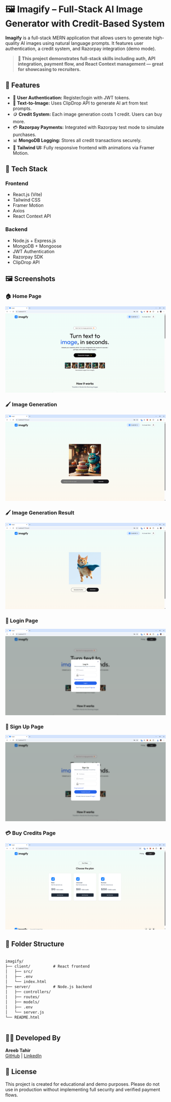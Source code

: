 <h1>🖼️ Imagify – Full-Stack AI Image Generator with Credit-Based System</h1>

  <p><strong>Imagify</strong> is a full-stack MERN application that allows users to generate high-quality AI images using natural language prompts. It features user authentication, a credit system, and Razorpay integration (demo mode).</p>

  <blockquote><strong>🚀 This project demonstrates full-stack skills including auth, API integration, payment flow, and React Context management — great for showcasing to recruiters.</strong></blockquote>

  <h2>🚀 Features</h2>
  <ul>
    <li>🔐 <strong>User Authentication:</strong> Register/login with JWT tokens.</li>
    <li>🧠 <strong>Text-to-Image:</strong> Uses ClipDrop API to generate AI art from text prompts.</li>
    <li>🪙 <strong>Credit System:</strong> Each image generation costs 1 credit. Users can buy more.</li>
    <li>💳 <strong>Razorpay Payments:</strong> Integrated with Razorpay test mode to simulate purchases.</li>
    <li>📊 <strong>MongoDB Logging:</strong> Stores all credit transactions securely.</li>
    <li>🎨 <strong>Tailwind UI:</strong> Fully responsive frontend with animations via Framer Motion.</li>
  </ul>

  <h2>🧰 Tech Stack</h2>
  <h3>Frontend</h3>
  <ul>
    <li>React.js (Vite)</li>
    <li>Tailwind CSS</li>
    <li>Framer Motion</li>
    <li>Axios</li>
    <li>React Context API</li>
  </ul>

  <h3>Backend</h3>
  <ul>
    <li>Node.js + Express.js</li>
    <li>MongoDB + Mongoose</li>
    <li>JWT Authentication</li>
    <li>Razorpay SDK</li>
    <li>ClipDrop API</li>
  </ul>

  <h2>🖼️ Screenshots</h2>

  <h3>🏠 Home Page</h3>
  <img src="./Screenshots/Screenshot 2025-06-08 184436.png" alt="Home Page" />

  <h3>🖌️ Image Generation</h3>
  <img src="./Screenshots/Screenshot 2025-06-08 184519.png" alt="Generate Image" />

  <h3>🖌️ Image Generation Result</h3>
  <img src="./Screenshots/Screenshot 2025-06-08 184532.png" alt="Generate Image" />

  <h3>🔐 Login Page</h3>
  <img src="./Screenshots/Screenshot 2025-06-08 181928.png" alt="Login Page" />

  <h3>📝 Sign Up Page</h3>
  <img src="./Screenshots/Screenshot 2025-06-08 181938.png" alt="Sign Up Page" />

  <h3>💳 Buy Credits Page</h3>
  <img src="./Screenshots/Screenshot 2025-06-08 181652.png" alt="Buy Credits Page" />

  <h2>📂 Folder Structure</h2>
  <pre><code>
imagify/
├── client/          # React frontend
│   ├── src/
│   ├── .env
│   └── index.html
├── server/          # Node.js backend
│   ├── controllers/
│   ├── routes/
│   ├── models/
│   ├── .env
│   └── server.js
└── README.html
  </code></pre>

  <h2>🧑‍💻 Developed By</h2>
  <p><strong>Areeb Tahir</strong><br/>
    <a href="https://github.com/your-username">GitHub</a> |
    <a href="https://linkedin.com/in/your-linkedin">LinkedIn</a>
  </p>

  <h2>📌 License</h2>
  <p>This project is created for educational and demo purposes. Please do not use in production without implementing full security and verified payment flows.</p>